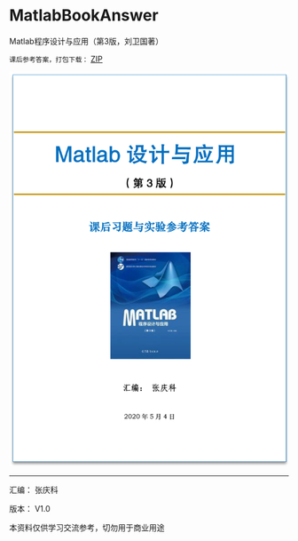 # MatlabBookAnswer

Matlab程序设计与应用（第3版，刘卫国著）

`课后参考答案，打包下载：` [ZIP](https://github.com/tsingke/MatlabBookAnswer/archive/master.zip)

![](cover.png)


---
 汇编： 张庆科
 
 版本： V1.0

本资料仅供学习交流参考，切勿用于商业用途
